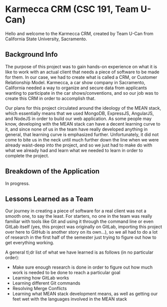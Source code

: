# Karmecca CRM (CSC 191, Team U-Can)

Hello and welcome to the Karmecca CRM, created by Team U-Can from California State University, Sacramento.

## Background Info

The purpose of this project was to gain hands-on experience on what it is like to work with an actual client that needs a piece of software to be made for them. In our case, we had to create what is called a CRM, or Customer Relationship Model. Karmecca, a car show company in Sacramento, California needed a way to organize and secure data from applicants wanting to participate in the car shows/conventions, and so our job was to create this CRM in order to accomplish that.

Our plans for this project circulated around the ideology of the MEAN stack, which essentially means that we used MongoDB, ExpressJS, AngularJS, and NodeJS in order to build our web application. As some people may know, developing with the MEAN stack can have a decent learning curve to it, and since none of us in the team have really developed anything in general, that learning curve is emphasized further. Unfortunately, it did not come to bite us in the neck until much further down the line when we were already waist-deep into the project, and so we just had to make do with what we already had and learn what we needed to learn in order to complete the project. 

## Breakdown of the Application
In progress.

## Lessons Learned as a Team

Our journey in creating a piece of software for a real client was not a smooth one, to say the least. For starters, no one in the team was really familiar with tools like Git and using it through the command line or even GitLab itself (yes, this project was originally on GitLab, importing this project over here to GitHub is another story on its own...), so we all had to do a lot of research in the first half of the semester just trying to figure out how to get everything working.

A general tl;dr list of what we have learned is as follows (in no particular order):

- Make sure enough research is done in order to figure out how much work is needed to be done to reach a particular goal
- Learning how GitLab works
- Learning different Git commands
- Resolving Merge Conflicts
- Learning what MEAN stack development means, as well as getting our feet wet with the languages involved in the MEAN stack
